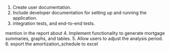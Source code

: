 1. Create user documentation.
2. Include developer documentation for setting up and running the application.
3. integration tests, and end-to-end tests.

mention in the report about 
4. Implement functionality to generate mortgage summaries, graphs, and tables.
5. Allow users to adjust the analysis period.
6. export the amortization_schedule to excel 
